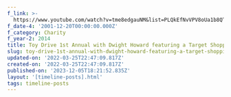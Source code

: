 ```yaml
---
f_link: >-
  https://www.youtube.com/watch?v=tme8edgauNM&list=PLQkEfNvVPV8oUa1b8QTNrmVaaN4PqQMvS&index=15
f_date-4: '2001-12-20T00:00:00.000Z'
f_category: Charity
f_year-2: 2014
title: Toy Drive 1st Annual with Dwight Howard featuring a Target Shopping Spree
slug: toy-drive-1st-annual-with-dwight-howard-featuring-a-target-shopping-spree
updated-on: '2022-03-25T22:47:09.817Z'
created-on: '2022-03-25T22:47:09.817Z'
published-on: '2023-12-05T18:21:52.835Z'
layout: '[timeline-posts].html'
tags: timeline-posts
---
```



